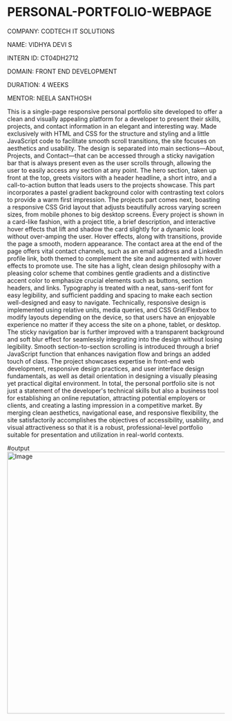 # PERSONAL-PORTFOLIO-WEBPAGE

COMPANY: CODTECH IT SOLUTIONS

NAME: VIDHYA DEVI S

INTERN ID: CT04DH2712

DOMAIN: FRONT END DEVELOPMENT

DURATION: 4 WEEKS

MENTOR: NEELA SANTHOSH

This is a single-page responsive personal portfolio site developed to offer a clean and visually appealing platform for a developer to present their skills, projects, and contact information in an elegant and interesting way. Made exclusively with HTML and CSS for the structure and styling and a little JavaScript code to facilitate smooth scroll transitions, the site focuses on aesthetics and usability. The design is separated into main sections—About, Projects, and Contact—that can be accessed through a sticky navigation bar that is always present even as the user scrolls through, allowing the user to easily access any section at any point. The hero section, taken up front at the top, greets visitors with a header headline, a short intro, and a call-to-action button that leads users to the projects showcase. This part incorporates a pastel gradient background color with contrasting text colors to provide a warm first impression. The projects part comes next, boasting a responsive CSS Grid layout that adjusts beautifully across varying screen sizes, from mobile phones to big desktop screens. Every project is shown in a card-like fashion, with a project title, a brief description, and interactive hover effects that lift and shadow the card slightly for a dynamic look without over-amping the user. Hover effects, along with transitions, provide the page a smooth, modern appearance. The contact area at the end of the page offers vital contact channels, such as an email address and a LinkedIn profile link, both themed to complement the site and augmented with hover effects to promote use. The site has a light, clean design philosophy with a pleasing color scheme that combines gentle gradients and a distinctive accent color to emphasize crucial elements such as buttons, section headers, and links. Typography is treated with a neat, sans-serif font for easy legibility, and sufficient padding and spacing to make each section well-designed and easy to navigate. Technically, responsive design is implemented using relative units, media queries, and CSS Grid/Flexbox to modify layouts depending on the device, so that users have an enjoyable experience no matter if they access the site on a phone, tablet, or desktop. The sticky navigation bar is further improved with a transparent background and soft blur effect for seamlessly integrating into the design without losing legibility. Smooth section-to-section scrolling is introduced through a brief JavaScript function that enhances navigation flow and brings an added touch of class. The project showcases expertise in front-end web development, responsive design practices, and user interface design fundamentals, as well as detail orientation in designing a visually pleasing yet practical digital environment. In total, the personal portfolio site is not just a statement of the developer's technical skills but also a business tool for establishing an online reputation, attracting potential employers or clients, and creating a lasting impression in a competitive market. By merging clean aesthetics, navigational ease, and responsive flexibility, the site satisfactorily accomplishes the objectives of accessibility, usability, and visual attractiveness so that it is a robust, professional-level portfolio suitable for presentation and utilization in real-world contexts.

#output
<img width="1351" height="606" alt="Image" src="https://github.com/user-attachments/assets/d9da56db-0549-4b72-8d2e-08948ecd58a4" />

